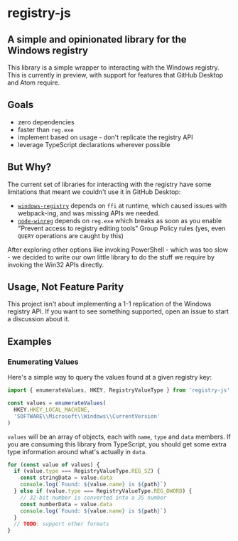 # registry-js

## A simple and opinionated library for the Windows registry

This library is a simple wrapper to interacting with the Windows registry. This
is currently in preview, with support for features that GitHub Desktop and Atom
require.

## Goals

* zero dependencies
* faster than `reg.exe`
* implement based on usage - don't replicate the registry API
* leverage TypeScript declarations wherever possible

## But Why?

The current set of libraries for interacting with the registry have some
limitations that meant we couldn't use it in GitHub Desktop:

* [`windows-registry`](https://www.npmjs.com/package/windows-registry) depends
  on `ffi` at runtime, which caused issues with webpack-ing, and was missing
  APIs we needed.
* [`node-winreg`](https://www.npmjs.com/package/node-winreg) depends on
  `reg.exe` which breaks as soon as you enable "Prevent access to registry
  editing tools" Group Policy rules (yes, even `QUERY` operations are caught by
  this)

After exploring other options like invoking PowerShell - which was too slow - we
decided to write our own little library to do the stuff we require by invoking
the Win32 APIs directly.

## Usage, Not Feature Parity

This project isn't about implementing a 1-1 replication of the Windows registry
API. If you want to see something supported, open an issue to start a discussion
about it.

## Examples

### Enumerating Values

Here's a simple way to query the values found at a given registry key:

```ts
import { enumerateValues, HKEY, RegistryValueType } from 'registry-js'

const values = enumerateValues(
  HKEY.HKEY_LOCAL_MACHINE,
  'SOFTWARE\\Microsoft\\Windows\\CurrentVersion'
)
```

`values` will be an array of objects, each with `name`, `type` and `data`
members. If you are consuming this library from TypeScript, you should get some
extra type information around what's actually in `data`.

```ts
for (const value of values) {
  if (value.type === RegistryValueType.REG_SZ) {
    const stringData = value.data
    console.log(`Found: ${value.name} is ${path}`)
  } else if (value.type === RegistryValueType.REG_DWORD) {
    // 32-bit number is converted into a JS number
    const numberData = value.data
    console.log(`Found: ${value.name} is ${path}`)
  }
  // TODO: support other formats
}
```
